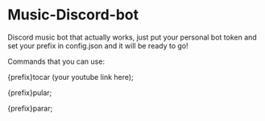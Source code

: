 # Music-Discord-bot
Discord music bot that actually works, just put your personal bot token and set your prefix in config.json and it will be ready to go!

Commands that you can use: 

{prefix}tocar (your youtube link here); 

{prefix}pular;

{prefix}parar;
